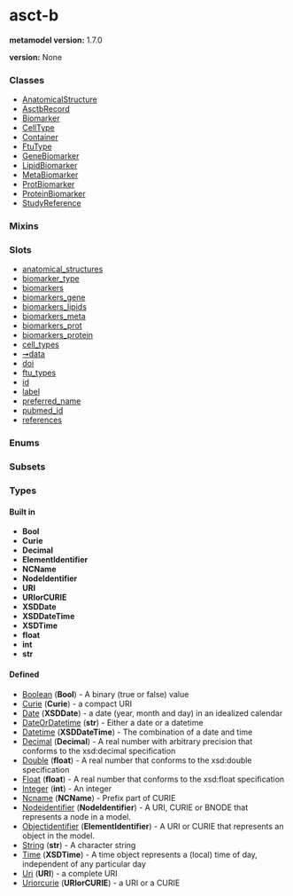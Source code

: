 
# asct-b


**metamodel version:** 1.7.0

**version:** None





### Classes

 * [AnatomicalStructure](AnatomicalStructure.md)
 * [AsctbRecord](AsctbRecord.md)
 * [Biomarker](Biomarker.md)
 * [CellType](CellType.md)
 * [Container](Container.md)
 * [FtuType](FtuType.md)
 * [GeneBiomarker](GeneBiomarker.md)
 * [LipidBiomarker](LipidBiomarker.md)
 * [MetaBiomarker](MetaBiomarker.md)
 * [ProtBiomarker](ProtBiomarker.md)
 * [ProteinBiomarker](ProteinBiomarker.md)
 * [StudyReference](StudyReference.md)

### Mixins


### Slots

 * [anatomical_structures](anatomical_structures.md)
 * [biomarker_type](biomarker_type.md)
 * [biomarkers](biomarkers.md)
 * [biomarkers_gene](biomarkers_gene.md)
 * [biomarkers_lipids](biomarkers_lipids.md)
 * [biomarkers_meta](biomarkers_meta.md)
 * [biomarkers_prot](biomarkers_prot.md)
 * [biomarkers_protein](biomarkers_protein.md)
 * [cell_types](cell_types.md)
 * [➞data](container__data.md)
 * [doi](doi.md)
 * [ftu_types](ftu_types.md)
 * [id](id.md)
 * [label](label.md)
 * [preferred_name](preferred_name.md)
 * [pubmed_id](pubmed_id.md)
 * [references](references.md)

### Enums


### Subsets


### Types


#### Built in

 * **Bool**
 * **Curie**
 * **Decimal**
 * **ElementIdentifier**
 * **NCName**
 * **NodeIdentifier**
 * **URI**
 * **URIorCURIE**
 * **XSDDate**
 * **XSDDateTime**
 * **XSDTime**
 * **float**
 * **int**
 * **str**

#### Defined

 * [Boolean](types/Boolean.md)  (**Bool**)  - A binary (true or false) value
 * [Curie](types/Curie.md)  (**Curie**)  - a compact URI
 * [Date](types/Date.md)  (**XSDDate**)  - a date (year, month and day) in an idealized calendar
 * [DateOrDatetime](types/DateOrDatetime.md)  (**str**)  - Either a date or a datetime
 * [Datetime](types/Datetime.md)  (**XSDDateTime**)  - The combination of a date and time
 * [Decimal](types/Decimal.md)  (**Decimal**)  - A real number with arbitrary precision that conforms to the xsd:decimal specification
 * [Double](types/Double.md)  (**float**)  - A real number that conforms to the xsd:double specification
 * [Float](types/Float.md)  (**float**)  - A real number that conforms to the xsd:float specification
 * [Integer](types/Integer.md)  (**int**)  - An integer
 * [Ncname](types/Ncname.md)  (**NCName**)  - Prefix part of CURIE
 * [Nodeidentifier](types/Nodeidentifier.md)  (**NodeIdentifier**)  - A URI, CURIE or BNODE that represents a node in a model.
 * [Objectidentifier](types/Objectidentifier.md)  (**ElementIdentifier**)  - A URI or CURIE that represents an object in the model.
 * [String](types/String.md)  (**str**)  - A character string
 * [Time](types/Time.md)  (**XSDTime**)  - A time object represents a (local) time of day, independent of any particular day
 * [Uri](types/Uri.md)  (**URI**)  - a complete URI
 * [Uriorcurie](types/Uriorcurie.md)  (**URIorCURIE**)  - a URI or a CURIE
